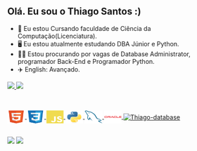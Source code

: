 ## Olá. Eu sou o Thiago Santos :)

- 📓 Eu estou Cursando faculdade de Ciência da Computação(Licenciatura).
- 🖥️ Eu estou atualmente estudando DBA Júnior e Python.
- 👨‍💻 Estou procurando por vagas de Database Administrator, programador Back-End e Programador Python.
- ✈️ English: Avançado.
<div>
  <a href="https://github.com/Thiagospc">
  <img height="180em" src="https://github-readme-stats.vercel.app/api?username=Thiagospc&show_icons=true&theme=dark&include_all_commits=true&count_private=true"/>
  <img height="180em" src="https://github-readme-stats.vercel.app/api/top-langs/?username=Thiagospc&layout=compact&langs_count=7&theme=dark"/>
</div>
  
 ##
  
<div style="display: inline_block"><br>
  <img align="center" alt="Thiago-HTML" height="30" width="40" src="https://raw.githubusercontent.com/devicons/devicon/master/icons/html5/html5-original.svg">
  <img align="center" alt="Thiago-CSS" height="30" width="40" src="https://raw.githubusercontent.com/devicons/devicon/master/icons/css3/css3-original.svg">
  <img align="center" alt="Thiago-Js" height="30" width="40" src="https://raw.githubusercontent.com/devicons/devicon/master/icons/javascript/javascript-plain.svg">
  <img align="center" alt="Thiago-Python" height="30" width="40" src="https://raw.githubusercontent.com/devicons/devicon/master/icons/python/python-original.svg">
  <img align="center" alt="Thiago-MySQL" height="30" width="40" src="https://raw.githubusercontent.com/devicons/devicon/master/icons/mysql/mysql-original.svg">
  <img align="center" alt="Thiago-oracle" height="30" width="40" src="https://raw.githubusercontent.com/devicons/devicon/master/icons/oracle/oracle-original.svg">
  <img align="center" alt="Thiago-database" height="30" width="40" src="https://raw.githubusercontent.com/devicons/devicon/master/icons/database/database-original.svg">
</div>
  
##

<div> 
  <a href = "mailto:thiago.spc1029@gmail.com"><img src="https://img.shields.io/badge/-Gmail-%23333?style=for-the-badge&logo=gmail&logoColor=white" target="_blank"></a>
  <a href = "https://api.whatsapp.com/send?phone=5591980659587&text=Oi"><img src="https://img.shields.io/badge/WhatsApp-25D366?style=for-the-badge&logo=whatsapp&logoColor=white"></a>
  </div>
